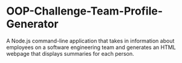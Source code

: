 # OOP-Challenge-Team-Profile-Generator
A Node.js command-line application that takes in information about employees on a software engineering team and generates an HTML webpage that displays summaries for each person.
